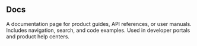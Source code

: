 ## Docs
A documentation page for product guides, API references, or user manuals. Includes navigation, search, and code examples. Used in developer portals and product help centers.

